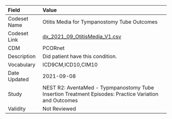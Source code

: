 |Field        |Value                                                                                                 |
|:------------|:-----------------------------------------------------------------------------------------------------|
|Codeset Name |Otitis Media for Tympanostomy Tube Outcomes                                                           |
|Codeset Link |[dx_2021_09_OtitisMedia_V1.csv](https://github.com/PEDSnet/Variable-Dictionary/blob/main/conditions/dx_2021_09_OtitisMedia_V1.csv)|
|CDM          |PCORnet                                                                                               |
|Description  |Did patient have this condition.                                                                      |
|Vocabulary   |ICD9CM,ICD10,CIM10                                                                                    |
|Date Updated |2021-09-08                                                                                            |
|Study        |NEST R2: AventaMed - Typmpanostomy Tube Insertion Treatment Episodes: Practice Variation and Outcomes |
|Validity     |Not Reviewed                                                                                          |
